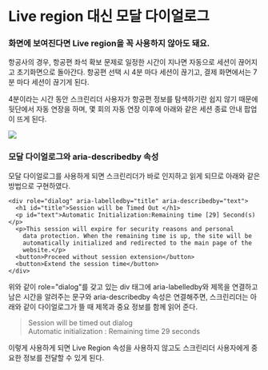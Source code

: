 # Live region 대신 모달 다이얼로그

### 화면에 보여진다면 Live region을 꼭 사용하지 않아도 돼요.

항공사의 경우, 항공편 좌석 확보 문제로 일정한 시간이 지나면 자동으로 세션이 끊어지고 초기화면으로 돌아간다. 항공편 선택 시 4분 마다 세션이 끊기고, 결제 화면에서는 7분 마다 세션이 끊기게 된다.

4분이라는 시간 동안 스크린리더 사용자가 항공편 정보를 탐색하기란 쉽지 않기 때문에 뒷단에서 자동 연장을 하며, 몇 회의 자동 연장 이후에 아래와 같은 세션 종료 안내 팝업이 뜨게 된다.

![](https://lh5.googleusercontent.com/xG4jJYIeYAVyyEqOpW-_UEMQxljQq6NVNpkhHFU7-isyh_FXZiJI5wo9ibwXeUPnpS7zEadw7-jXC2vnuZYwFAUERTKBxu7F0TaODTvDigPSC-GseXQKeuaWaI0sHBcKarIUXkU)

### 모달 다이얼로그와 aria-describedby 속성

모달 다이얼로그를 사용하게 되면 스크린리더가 바로 인지하고 읽게 되므로 아래와 같은 방법으로 구현하였다.

```markup
<div role="dialog" aria-labelledby="title" aria-describedby="text">
  <h1 id="title">Session will be Timed Out </h1>
  <p id="text">Automatic Initialization:Remaining time [29] Second(s)</p>
  <p>This session will expire for security reasons and personal 
    data protection. When the remaining time is up, the site will be 
    automatically initialized and redirected to the main page of the 
    website.</p>
  <button>Proceed without session extension</button>
  <button>Extend the session time</button>
</div>
```

위와 같이 role="dialog"를 갖고 있는 div 태그에 aria-labelledby와 제목을 연결하고 남은 시간을 알려주는 문구와 aria-describedby 속성은 연결해주면, 스크린리더는 아래와 같이 다이얼로그가 뜰 때 제목과 중요 정보를 함께 읽어 준다.

> Session will be timed out dialog  
> Automatic initialization : Remaining time 29 seconds

이렇게 사용하게 되면 Live Region 속성을 사용하지 않고도 스크린리더 사용자에게 중요한 정보를 전달할 수 있게 된다.

